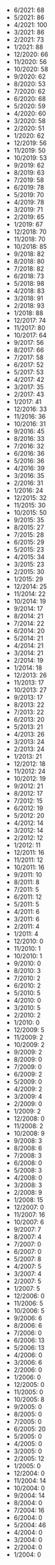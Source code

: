 *  6/2021: 68
*  5/2021: 86
*  4/2021: 100
*  3/2021: 86
*  2/2021: 73
*  1/2021: 88
*  12/2020: 66
*  11/2020: 56
*  10/2020: 58
*  9/2020: 62
*  8/2020: 53
*  7/2020: 62
*  6/2020: 68
*  5/2020: 59
*  4/2020: 60
*  3/2020: 58
*  2/2020: 51
*  1/2020: 62
*  12/2019: 56
*  11/2019: 50
*  10/2019: 53
*  9/2019: 62
*  8/2019: 63
*  7/2019: 58
*  6/2019: 78
*  5/2019: 70
*  4/2019: 78
*  3/2019: 71
*  2/2019: 65
*  1/2019: 67
*  12/2018: 70
*  11/2018: 70
*  10/2018: 85
*  9/2018: 82
*  8/2018: 80
*  7/2018: 82
*  6/2018: 73
*  5/2018: 98
*  4/2018: 83
*  3/2018: 91
*  2/2018: 93
*  1/2018: 88
*  12/2017: 74
*  11/2017: 80
*  10/2017: 64
*  9/2017: 56
*  8/2017: 66
*  7/2017: 58
*  6/2017: 52
*  5/2017: 53
*  4/2017: 42
*  3/2017: 35
*  2/2017: 43
*  1/2017: 41
*  12/2016: 33
*  11/2016: 36
*  10/2016: 31
*  9/2016: 45
*  8/2016: 33
*  7/2016: 32
*  6/2016: 36
*  5/2016: 36
*  4/2016: 39
*  3/2016: 35
*  2/2016: 31
*  1/2016: 24
*  12/2015: 32
*  11/2015: 30
*  10/2015: 50
*  9/2015: 35
*  8/2015: 27
*  7/2015: 28
*  6/2015: 29
*  5/2015: 23
*  4/2015: 34
*  3/2015: 23
*  2/2015: 30
*  1/2015: 29
*  12/2014: 25
*  11/2014: 22
*  10/2014: 19
*  9/2014: 17
*  8/2014: 21
*  7/2014: 22
*  6/2014: 20
*  5/2014: 21
*  4/2014: 21
*  3/2014: 21
*  2/2014: 19
*  1/2014: 18
*  12/2013: 26
*  11/2013: 17
*  10/2013: 27
*  9/2013: 17
*  8/2013: 22
*  7/2013: 22
*  6/2013: 20
*  5/2013: 21
*  4/2013: 26
*  3/2013: 24
*  2/2013: 24
*  1/2013: 21
*  12/2012: 18
*  11/2012: 24
*  10/2012: 19
*  9/2012: 21
*  8/2012: 17
*  7/2012: 15
*  6/2012: 19
*  5/2012: 20
*  4/2012: 14
*  3/2012: 14
*  2/2012: 12
*  1/2012: 11
*  12/2011: 16
*  11/2011: 12
*  10/2011: 16
*  9/2011: 10
*  8/2011: 8
*  7/2011: 5
*  6/2011: 12
*  5/2011: 5
*  4/2011: 6
*  3/2011: 6
*  2/2011: 4
*  1/2011: 4
*  12/2010: 0
*  11/2010: 1
*  10/2010: 1
*  9/2010: 0
*  8/2010: 3
*  7/2010: 2
*  6/2010: 2
*  5/2010: 5
*  4/2010: 0
*  3/2010: 5
*  2/2010: 2
*  1/2010: 0
*  12/2009: 5
*  11/2009: 2
*  10/2009: 2
*  9/2009: 2
*  8/2009: 0
*  7/2009: 0
*  6/2009: 2
*  5/2009: 0
*  4/2009: 2
*  3/2009: 4
*  2/2009: 0
*  1/2009: 2
*  12/2008: 0
*  11/2008: 2
*  10/2008: 9
*  9/2008: 3
*  8/2008: 6
*  7/2008: 3
*  6/2008: 0
*  5/2008: 3
*  4/2008: 0
*  3/2008: 3
*  2/2008: 9
*  1/2008: 15
*  12/2007: 0
*  11/2007: 16
*  10/2007: 6
*  9/2007: 7
*  8/2007: 4
*  7/2007: 0
*  6/2007: 0
*  5/2007: 8
*  4/2007: 5
*  3/2007: 4
*  2/2007: 5
*  1/2007: 5
*  12/2006: 0
*  11/2006: 5
*  10/2006: 5
*  9/2006: 6
*  8/2006: 6
*  7/2006: 0
*  6/2006: 13
*  5/2006: 13
*  4/2006: 0
*  3/2006: 6
*  2/2006: 0
*  1/2006: 0
*  12/2005: 0
*  11/2005: 0
*  10/2005: 8
*  9/2005: 0
*  8/2005: 0
*  7/2005: 0
*  6/2005: 20
*  5/2005: 0
*  4/2005: 0
*  3/2005: 0
*  2/2005: 12
*  1/2005: 0
*  12/2004: 0
*  11/2004: 14
*  10/2004: 0
*  9/2004: 14
*  8/2004: 0
*  7/2004: 16
*  6/2004: 0
*  5/2004: 46
*  4/2004: 0
*  3/2004: 0
*  2/2004: 0
*  1/2004: 0
